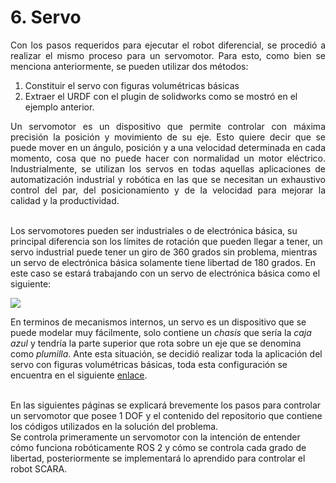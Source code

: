 # 6. Servo 

<p style="text-align: justify;">
Con los pasos requeridos para ejecutar el robot diferencial, se procedió a realizar el mismo proceso para un servomotor. Para esto, como bien se menciona anteriormente, se pueden utilizar dos métodos: 
</p style="text-align: justify;">

1. Constituir el servo con figuras volumétricas básicas
2. Extraer el URDF con el plugin de solidworks como se mostró en el ejemplo anterior. 

<p style="text-align: justify;">
Un servomotor es un dispositivo que permite controlar con máxima precisión  la posición y movimiento de su eje. Esto quiere decir que se puede mover en un ángulo, posición y a una velocidad determinada en cada momento, cosa que no puede hacer con normalidad un motor eléctrico. Industrialmente, se utilizan los servos en todas aquellas aplicaciones de automatización industrial y robótica en las que se necesitan un exhaustivo control del par, del posicionamiento y de la velocidad para mejorar la calidad y la productividad. <br> <br>

Los servomotores pueden ser industriales o de electrónica básica, su principal diferencia son los límites de rotación que pueden llegar a tener, un servo industrial puede tener un giro de 360 grados sin problema, mientras un servo de electrónica básica solamente tiene libertad de 180 grados. En este caso se estará trabajando con un servo de electrónica básica como el siguiente:
</p style="text-align: justify;">

![](img/servo.jpg)


</p style="text-align: justify;">

En terminos de mecanismos internos, un servo es un dispositivo que se puede modelar muy fácilmente, solo contiene un _chasis_ que sería la _caja azul_ y tendría la parte superior que rota sobre un eje que se denomina como _plumilla_. Ante esta situación, se decidió realizar toda la aplicación del servo con figuras volumétricas básicas, toda esta configuración se encuentra en el siguiente [enlace](https://gitlab.com/semillero-ares/ros2_servo). <br><br>

</p style="text-align: justify;">
<p style="text-align: justify;">

En las siguientes páginas se explicará brevemente los pasos para controlar un servomotor que posee 1 DOF y el contenido del repositorio que contiene los códigos utilizados en la solución del problema.<br>
Se controla primeramente un servomotor con la intención de entender cómo funciona robóticamente ROS 2 y cómo se controla cada grado de libertad, posteriormente se implementará lo aprendido para controlar el robot SCARA. 
<p style="text-align: justify;">
